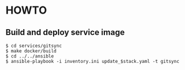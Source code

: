 # HOWTO

## Build and deploy service image

```
$ cd services/gitsync
$ make docker/build
$ cd ../../ansible
$ ansible-playbook -i inventory.ini update_$stack.yaml -t gitsync
```
